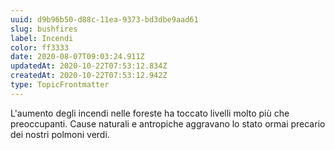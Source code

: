 ```yaml
---
uuid: d9b96b50-d88c-11ea-9373-bd3dbe9aad61
slug: bushfires
label: Incendi
color: ff3333
date: 2020-08-07T09:03:24.911Z
updatedAt: 2020-10-22T07:53:12.834Z
createdAt: 2020-10-22T07:53:12.942Z
type: TopicFrontmatter
---
```

L'aumento degli incendi nelle foreste ha toccato livelli molto più che preoccupanti. 
Cause naturali e antropiche aggravano lo stato ormai precario dei nostri polmoni verdi.
